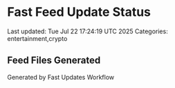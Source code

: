 # Fast Feed Update Status
Last updated: Tue Jul 22 17:24:19 UTC 2025
Categories: entertainment,crypto

## Feed Files Generated

Generated by Fast Updates Workflow

